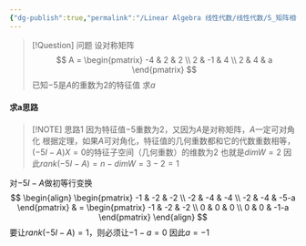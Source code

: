 ```yaml
---
{"dg-publish":true,"permalink":"/Linear Algebra 线性代数/线性代数/5_矩阵相似与特征值/5.6 特征值与特征向量/例题：已知特征值或特征向量，反推矩阵元素/","tags":["线代","例题"]}
---
```



> [!Question] 问题
> 设对称矩阵
> $$
> A = \begin{pmatrix}
> -4 & 2 & 2 \\
> 2 & -1 & 4 \\
> 2 & 4 & a
> \end{pmatrix}
> $$
> 已知$-5$是$A$的重数为$2$的特征值
> 求$a$

#### 求a思路

> [!NOTE] 思路1
> 因为特征值$-5$重数为$2$，又因为$A$是对称矩阵，$A$一定可对角化
> 根据定理，如果$A$可对角化，特征值的几何重数都和它的代数重数相等，
> $(-5I - A)X = 0$的特征子空间（几何重数）的维数为$2$
> 也就是$dim W = 2$
> 因此$rank(-5I -A) = n - dimW = 3-2 = 1$

对$-5I - A$做初等行变换
$$
\begin{align}
\begin{pmatrix}
-1 & -2 & -2 \\
-2 & -4 & -4 \\
-2 & -4 & -5-a
\end{pmatrix} 
 & = 
\begin{pmatrix}
-1 & -2 & -2 \\
0 & 0 & 0  \\
0 & 0 & -1-a
\end{pmatrix}
\end{align}
$$
要让$rank(-5I-A) = 1$，则必须让$-1-a = 0$
因此$a = -1$

